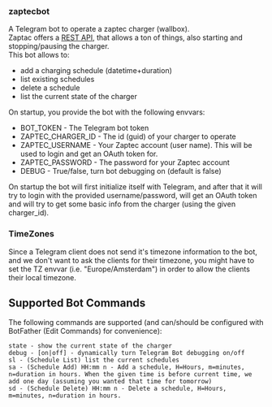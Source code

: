 ### zaptecbot

A Telegram bot to operate a zaptec charger (wallbox).  
Zaptac offers a [REST API](https://api.zaptec.com/help/index.html), that allows a ton of things, also starting and stopping/pausing the charger.  
This bot allows to:
* add a charging schedule (datetime+duration)
* list existing schedules
* delete a schedule
* list the current state of the charger

On startup, you provide the bot with the following envvars:
* BOT_TOKEN - The Telegram bot token
* ZAPTEC_CHARGER_ID - The id (guid) of your charger to operate
* ZAPTEC_USERNAME - Your Zaptec account (user name). This will be used to login and get an OAuth token for.  
* ZAPTEC_PASSWORD - The password for your Zaptec account
* DEBUG - True/false, turn bot debugging on (default is false)

On startup the bot will first initialize itself with Telegram, and after that it will try to login with the provided username/password, will get an OAuth token and will try to get some basic info from the charger (using the given charger_id).

### TimeZones
Since a Telegram client does not send it's timezone information to the bot, and we don't want to ask the clients for their timezone, you might have to set the TZ envvar (i.e. "Europe/Amsterdam") in order to allow the clients their local timezone.

## Supported Bot Commands

The following commands are supported (and can/should be configured with BotFather (Edit Commands) for convenience):
```
state - show the current state of the charger
debug - [on|off] - dynamically turn Telegram Bot debugging on/off
sl - (Schedule List) list the current schedules
sa - (Schedule Add) HH:mm n - Add a schedule, H=Hours, m=minutes, n=duration in hours. When the given time is before current time, we add one day (assuming you wanted that time for tomorrow)
sd - (Schedule Delete) HH:mm n - Delete a schedule, H=Hours, m=minutes, n=duration in hours. 
``` 
